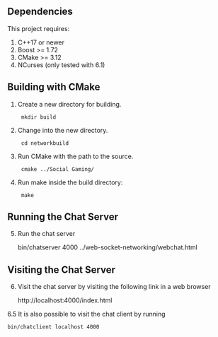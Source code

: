 ## Dependencies

This project requires:

1. C++17 or newer
2. Boost >= 1.72
3. CMake >= 3.12
4. NCurses (only tested with 6.1)

## Building with CMake

1. Create a new directory for building.

        mkdir build

2. Change into the new directory.

        cd networkbuild

3. Run CMake with the path to the source.

        cmake ../Social Gaming/

4. Run make inside the build directory:

        make

## Running the Chat Server

5. Run the chat server

    bin/chatserver 4000 ../web-socket-networking/webchat.html

## Visiting the Chat Server

6. Visit the chat server by visiting the following link in a web browser
	
	http://localhost:4000/index.html

6.5 It is also possible to visit the chat client by running

    bin/chatclient localhost 4000


